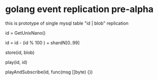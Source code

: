 # golang event replication pre-alpha

this is prototype of single mysql table "id | blob" replication 


id = GetUnixNano()

id = id - (id % 100 ) + shardN[0..99]


store(id, blob)

play(id, id)

playAndSubscribe(id, func(msg []byte) {})


